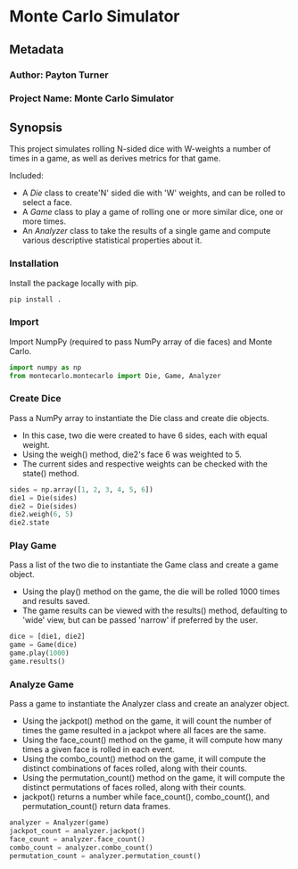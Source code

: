 # Monte Carlo Simulator

## Metadata

### Author: Payton Turner
### Project Name: Monte Carlo Simulator

## Synopsis

This project simulates rolling N-sided dice with W-weights a number of times in a game, as well as derives metrics for that game.

Included:
* A *Die* class to create'N' sided die with 'W' weights, and can be rolled to select a face. 
* A *Game* class to play a game of rolling one or more similar dice, one or more times.
* An *Analyzer* class to take the results of a single game and compute various descriptive statistical properties about it.


### Installation

Install the package locally with pip.

```bash
pip install .
```

### Import

Import NumpPy (required to pass NumPy array of die faces) and Monte Carlo.

```python
import numpy as np
from montecarlo.montecarlo import Die, Game, Analyzer
```

### Create Dice

Pass a NumPy array to instantiate the Die class and create die objects.

* In this case, two die were created to have 6 sides, each with equal weight.
* Using the weigh() method, die2's face 6 was weighted to 5.
* The current sides and respective weights can be checked with the state() method.

```python
sides = np.array([1, 2, 3, 4, 5, 6])
die1 = Die(sides)
die2 = Die(sides)
die2.weigh(6, 5)
die2.state
```

### Play Game

Pass a list of the two die to instantiate the Game class and create a game object.
* Using the play() method on the game, the die will be rolled 1000 times and results saved.
* The game results can be viewed with the results() method, defaulting to 'wide' view, but can be passed 'narrow' if preferred by the user.

```python
dice = [die1, die2]
game = Game(dice)
game.play(1000)
game.results()
```

### Analyze Game

Pass a game to instantiate the Analyzer class and create an analyzer object.
* Using the jackpot() method on the game, it will count the number of times the game resulted in a jackpot where all faces are the same.
* Using the face_count() method on the game, it will compute how many times a given face is rolled in each event.
* Using the combo_count() method on the game, it will compute the distinct combinations of faces rolled, along with their counts.
* Using the permutation_count() method on the game, it will compute the distinct permutations of faces rolled, along with their counts.
* jackpot() returns a number while face_count(), combo_count(), and permutation_count() return data frames.

```python
analyzer = Analyzer(game)
jackpot_count = analyzer.jackpot()
face_count = analyzer.face_count()
combo_count = analyzer.combo_count()
permutation_count = analyzer.permutation_count()
```